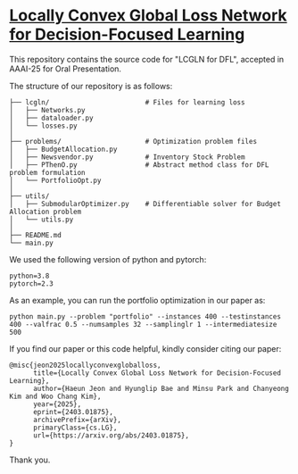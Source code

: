 # [Locally Convex Global Loss Network for Decision-Focused Learning](https://arxiv.org/abs/2403.01875)


This repository contains the source code for "LCGLN for DFL", accepted in AAAI-25 for Oral Presentation.

The structure of our repository is as follows:
```
├── lcgln/                        # Files for learning loss
│   ├── Networks.py         
│   ├── dataloader.py        
│   └── losses.py
│
├── problems/                     # Optimization problem files
│   ├── BudgetAllocation.py        
│   ├── Newsvendor.py             # Inventory Stock Problem
│   ├── PThenO.py                 # Abstract method class for DFL problem formulation
│   └── PortfolioOpt.py
│   
├── utils/                  
│   ├── SubmodularOptimizer.py    # Differentiable solver for Budget Allocation problem
│   └── utils.py
│
├── README.md
└── main.py
```

We used the following version of python and pytorch:
```
python=3.8
pytorch=2.3
```

As an example, you can run the portfolio optimization in our paper as:
```
python main.py --problem "portfolio" --instances 400 --testinstances 400 --valfrac 0.5 --numsamples 32 --samplinglr 1 --intermediatesize 500
```

If you find our paper or this code helpful, kindly consider citing our paper:
```
@misc{jeon2025locallyconvexgloballoss,
      title={Locally Convex Global Loss Network for Decision-Focused Learning}, 
      author={Haeun Jeon and Hyunglip Bae and Minsu Park and Chanyeong Kim and Woo Chang Kim},
      year={2025},
      eprint={2403.01875},
      archivePrefix={arXiv},
      primaryClass={cs.LG},
      url={https://arxiv.org/abs/2403.01875}, 
}
```

Thank you.
